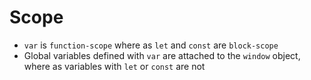 # Scope

- `var` is `function-scope` where as `let` and `const` are `block-scope`
- Global variables defined with `var` are attached to the `window` object, where as variables with `let` or `const` are not
